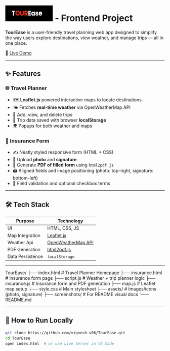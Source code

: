 <h1 >
  <img src="TourEase logo.png" alt="TourEase Logo" style="margin:0" height="50"width="150"/> - Frontend Project
</h1>

**TourEase** is a user-friendly travel planning web app designed to simplify the way users explore destinations, view weather, and manage trips — all in one place.

🔗 [Live Demo](https://vignesh-v06.github.io/TourEase/)

---

## ✨ Features

### 🌐 Travel Planner
- 🗺️ **Leaflet.js** powered interactive maps to locate destinations
- 🌤️ Fetches **real-time weather** via OpenWeatherMap API
- 📅 Add, view, and delete trips
- 💾 Trip data saved with browser **localStorage**
- 🌍 Popups for both weather and maps

### 📄 Insurance Form
- ✍️ Neatly styled responsive form (HTML + CSS)
- 📎 Upload **photo** and **signature**
- 🧾 Generate **PDF of filled form** using `html2pdf.js`
- 🖨️ Aligned fields and image positioning (photo: top-right, signature: bottom-left)
- 📌 Field validation and optional checkbox terms

---

## 🛠 Tech Stack

| Purpose            | Technology        |
|--------------------|-------------------|
| UI                 | HTML, CSS, JS     |
| Map Integration    | [Leaflet.js](https://leafletjs.com/) |
| Weather Api        | [OpenWeatherMap API](https://openweathermap.org/) |
| PDF Generation     | [html2pdf.js](https://ekoopmans.github.io/html2pdf.js/) |
| Data Persistence   | `localStorage`    | 

---
TourEase/
├── index.html # Travel Planner Homepage
├── insurance.html # Insurance form page
├── script.js # Weather + trip planner logic
├── insurance.js # Insurance form and PDF generation
├── map.js # Leaflet map setup
├── style.css # Main stylesheet
├── assets/ # Images/icons (photo, signature)
├── screenshots/ # For README visual docs
└── README.md

---

## 🚀 How to Run Locally

```bash
git clone https://github.com/vignesh-v06/TourEase.git
cd TourEase
open index.html  # or use Live Server in VS Code
